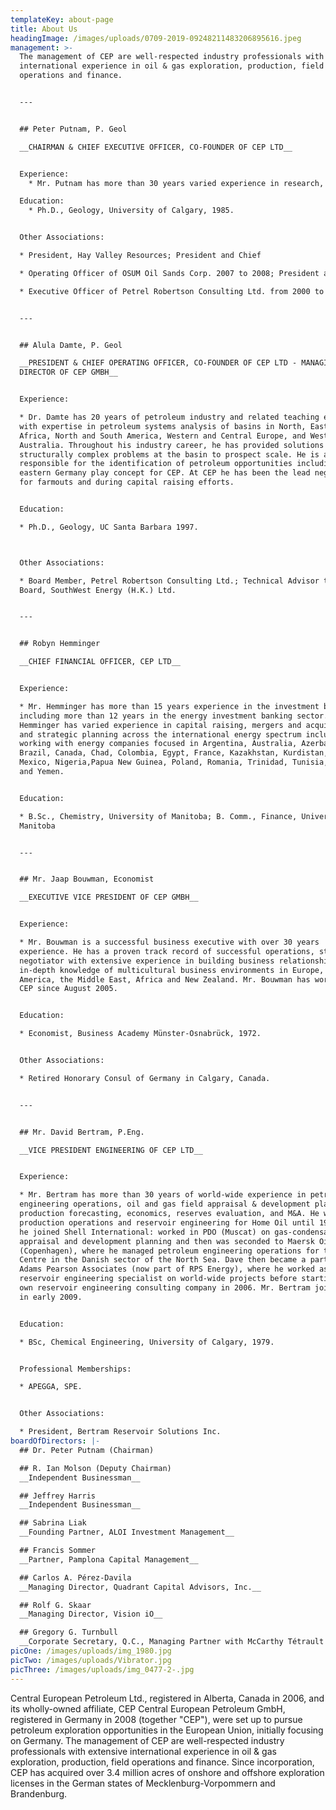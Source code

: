 ```yaml
---
templateKey: about-page
title: About Us
headingImage: /images/uploads/0709-2019-09248211483206895616.jpeg
management: >-
  The management of CEP are well-respected industry professionals with extensive
  international experience in oil & gas exploration, production, field
  operations and finance.  


  ---  


  ## Peter Putnam, P. Geol

  __CHAIRMAN & CHIEF EXECUTIVE OFFICER, CO-FOUNDER OF CEP LTD__


  Experience:
    * Mr. Putnam has more than 30 years varied experience in research, operations (exploration, development, and thermal oil recovery), corporate management, strategic positioning, equity raising; and broad international experience covering 6 continents and over 30 countries. Dr. Putnam is a proven value creator who has led several companies, including CEP, into significant land positions in Canada, France, Australia, Germany, and Algeria.

  Education:
    * Ph.D., Geology, University of Calgary, 1985.


  Other Associations:

  * President, Hay Valley Resources; President and Chief

  * Operating Officer of OSUM Oil Sands Corp. 2007 to 2008; President and Chief

  * Executive Officer of Petrel Robertson Consulting Ltd. from 2000 to 2006.


  ---


  ## Alula Damte, P. Geol  

  __PRESIDENT & CHIEF OPERATING OFFICER, CO-FOUNDER OF CEP LTD - MANAGING
  DIRECTOR OF CEP GMBH__


  Experience:

  * Dr. Damte has 20 years of petroleum industry and related teaching experience
  with expertise in petroleum systems analysis of basins in North, East and West
  Africa, North and South America, Western and Central Europe, and Western
  Australia. Throughout his industry career, he has provided solutions to
  structurally complex problems at the basin to prospect scale. He is also
  responsible for the identification of petroleum opportunities including the
  eastern Germany play concept for CEP. At CEP he has been the lead negotiator
  for farmouts and during capital raising efforts.


  Education:

  * Ph.D., Geology, UC Santa Barbara 1997.



  Other Associations:

  * Board Member, Petrel Robertson Consulting Ltd.; Technical Advisor to the
  Board, SouthWest Energy (H.K.) Ltd.


  ---


  ## Robyn Hemminger 

  __CHIEF FINANCIAL OFFICER, CEP LTD__


  Experience:

  * Mr. Hemminger has more than 15 years experience in the investment business
  including more than 12 years in the energy investment banking sector.  Mr.
  Hemminger has varied experience in capital raising, mergers and acquisitions
  and strategic planning across the international energy spectrum including
  working with energy companies focused in Argentina, Australia, Azerbaijan,
  Brazil, Canada, Chad, Colombia, Egypt, France, Kazakhstan, Kurdistan, Libya,
  Mexico, Nigeria,Papua New Guinea, Poland, Romania, Trinidad, Tunisia, Turkey
  and Yemen.


  Education:

  * B.Sc., Chemistry, University of Manitoba; B. Comm., Finance, University of
  Manitoba


  ---


  ## Mr. Jaap Bouwman, Economist

  __EXECUTIVE VICE PRESIDENT OF CEP GMBH__


  Experience:

  * Mr. Bouwman is a successful business executive with over 30 years
  experience. He has a proven track record of successful operations, strong
  negotiator with extensive experience in building business relationships, with
  in-depth knowledge of multicultural business environments in Europe, North
  America, the Middle East, Africa and New Zealand. Mr. Bouwman has worked with
  CEP since August 2005.


  Education:

  * Economist, Business Academy Münster-Osnabrück, 1972.


  Other Associations:

  * Retired Honorary Consul of Germany in Calgary, Canada.


  ---


  ## Mr. David Bertram, P.Eng.

  __VICE PRESIDENT ENGINEERING OF CEP LTD__


  Experience: 

  * Mr. Bertram has more than 30 years of world-wide experience in petroleum
  engineering operations, oil and gas field appraisal & development planning,
  production forecasting, economics, reserves evaluation, and M&A. He worked in
  production operations and reservoir engineering for Home Oil until 1992, when
  he joined Shell International: worked in PDO (Muscat) on gas-condensate field
  appraisal and development planning and then was seconded to Maersk Oil
  (Copenhagen), where he managed petroleum engineering operations for the Tyra
  Centre in the Danish sector of the North Sea. Dave then became a partner in
  Adams Pearson Associates (now part of RPS Energy), where he worked as a
  reservoir engineering specialist on world-wide projects before starting his
  own reservoir engineering consulting company in 2006. Mr. Bertram joined CEP
  in early 2009.


  Education:

  * BSc, Chemical Engineering, University of Calgary, 1979.


  Professional Memberships: 

  * APEGGA, SPE.


  Other Associations:

  * President, Bertram Reservoir Solutions Inc.
boardOfDirectors: |-
  ## Dr. Peter Putnam (Chairman)

  ## R. Ian Molson (Deputy Chairman)
  __Independent Businessman__

  ## Jeffrey Harris
  __Independent Businessman__

  ## Sabrina Liak
  __Founding Partner, ALOI Investment Management__

  ## Francis Sommer
  __Partner, Pamplona Capital Management__

  ## Carlos A. Pérez-Davila
  __Managing Director, Quadrant Capital Advisors, Inc.__

  ## Rolf G. Skaar
  __Managing Director, Vision iO__

  ## Gregory G. Turnbull 
  __Corporate Secretary, Q.C., Managing Partner with McCarthy Tétrault LLp__
picOne: /images/uploads/img_1980.jpg
picTwo: /images/uploads/Vibrator.jpg
picThree: /images/uploads/img_0477-2-.jpg
---
```

Central European Petroleum Ltd., registered in Alberta, Canada in 2006, and its wholly-owned affiliate, CEP Central European Petroleum GmbH, registered in Germany in 2008 (together "CEP"), were set up to pursue petroleum exploration opportunities in the European Union, initially focusing on Germany. The management of CEP are well-respected industry professionals with extensive international experience in oil & gas exploration, production, field operations and finance. Since incorporation, CEP has acquired over 3.4 million acres of onshore and offshore exploration licenses in the German states of Mecklenburg-Vorpommern and Brandenburg.
